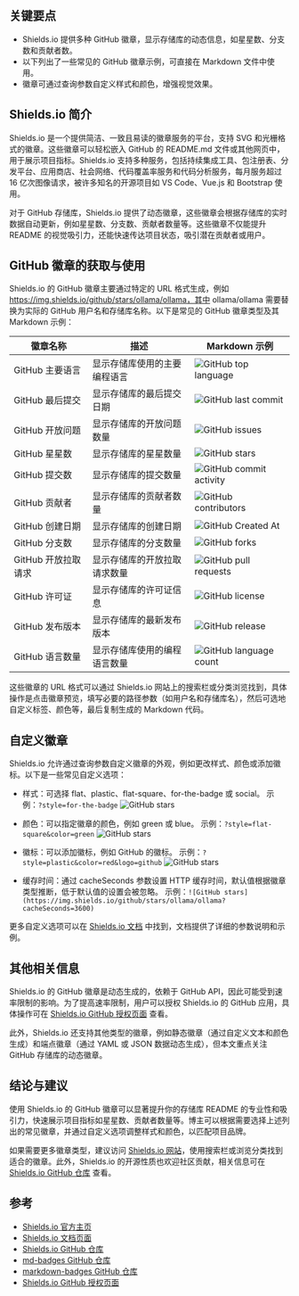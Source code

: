 ## 关键要点

* Shields.io 提供多种 GitHub 徽章，显示存储库的动态信息，如星星数、分支数和贡献者数。
* 以下列出了一些常见的 GitHub 徽章示例，可直接在 Markdown 文件中使用。
* 徽章可通过查询参数自定义样式和颜色，增强视觉效果。


## Shields.io 简介

Shields.io 是一个提供简洁、一致且易读的徽章服务的平台，支持 SVG 和光栅格式的徽章。这些徽章可以轻松嵌入 GitHub 的 README.md 文件或其他网页中，用于展示项目指标。Shields.io 支持多种服务，包括持续集成工具、包注册表、分发平台、应用商店、社会网络、代码覆盖率服务和代码分析服务，每月服务超过 16 亿次图像请求，被许多知名的开源项目如 VS Code、Vue.js 和 Bootstrap 使用。

对于 GitHub 存储库，Shields.io 提供了动态徽章，这些徽章会根据存储库的实时数据自动更新，例如星星数、分支数、贡献者数量等。这些徽章不仅能提升 README 的视觉吸引力，还能快速传达项目状态，吸引潜在贡献者或用户。

## GitHub 徽章的获取与使用

Shields.io 的 GitHub 徽章主要通过特定的 URL 格式生成，例如 https://img.shields.io/github/stars/ollama/ollama，其中 ollama/ollama 需要替换为实际的 GitHub 用户名和存储库名称。以下是常见的 GitHub 徽章类型及其 Markdown 示例：


| 徽章名称            | 描述                         | Markdown 示例                                                                       |
| ------------------- | ---------------------------- | ----------------------------------------------------------------------------------- |
| GitHub 主要语言     | 显示存储库使用的主要编程语言 | ![GitHub top language](https://img.shields.io/github/languages/top/ollama/ollama)     |
| GitHub 最后提交     | 显示存储库的最后提交日期     | ![GitHub last commit](https://img.shields.io/github/last-commit/ollama/ollama)        |
| GitHub 开放问题     | 显示存储库的开放问题数量     | ![GitHub issues](https://img.shields.io/github/issues/ollama/ollama)                  |
| GitHub 星星数       | 显示存储库的星星数量         | ![GitHub stars](https://img.shields.io/github/stars/ollama/ollama?style=flat)                    |
| GitHub 提交数       | 显示存储库的提交数量       | ![GitHub commit activity](https://img.shields.io/github/commit-activity/t/ollama/ollama)      |
| GitHub 贡献者       | 显示存储库的贡献者数量       | ![GitHub contributors](https://img.shields.io/github/contributors/ollama/ollama)      |
| GitHub 创建日期      | 显示存储库的创建日期         | ![GitHub Created At](https://img.shields.io/github/created-at/ollama/ollama)
| GitHub 分支数       | 显示存储库的分支数量         | ![GitHub forks](https://img.shields.io/github/forks/ollama/ollama?style=flat)                    |
| GitHub 开放拉取请求 | 显示存储库的开放拉取请求数量 | ![GitHub pull requests](https://img.shields.io/github/issues-pr/ollama/ollama)        |
| GitHub 许可证       | 显示存储库的许可证信息       | ![GitHub license](https://img.shields.io/github/license/ollama/ollama)                |
| GitHub 发布版本     | 显示存储库的最新发布版本     | ![GitHub release](https://img.shields.io/github/v/release/ollama/ollama)              |
| GitHub 语言数量     | 显示存储库使用的编程语言数量 | ![GitHub language count](https://img.shields.io/github/languages/count/ollama/ollama) |


这些徽章的 URL 格式可以通过 Shields.io 网站上的搜索栏或分类浏览找到，具体操作是点击徽章预览，填写必要的路径参数（如用户名和存储库名），然后可选地自定义标签、颜色等，最后复制生成的 Markdown 代码。 


## 自定义徽章

Shields.io 允许通过查询参数自定义徽章的外观，例如更改样式、颜色或添加徽标。以下是一些常见自定义选项：

* 样式：可选择 flat、plastic、flat-square、for-the-badge 或 social。
  示例：`?style=for-the-badge` ![GitHub stars](https://img.shields.io/github/stars/ollama/ollama?style=for-the-badge) 

* 颜色：可以指定徽章的颜色，例如 green 或 blue。
  示例：`?style=flat-square&color=green` ![GitHub stars](https://img.shields.io/github/stars/ollama/ollama?style=flat-square&color=green)

* 徽标：可以添加徽标，例如 GitHub 的徽标。
  示例：`?style=plastic&color=red&logo=github` ![GitHub stars](https://img.shields.io/github/stars/ollama/ollama?style=plastic&color=red&logo=github)

* 缓存时间：通过 cacheSeconds 参数设置 HTTP 缓存时间，默认值根据徽章类型推断，低于默认值的设置会被忽略。
  示例：`![GitHub stars](https://img.shields.io/github/stars/ollama/ollama?cacheSeconds=3600)`

更多自定义选项可以在 [Shields.io 文档](https://shields.io/docs/) 中找到，文档提供了详细的参数说明和示例。



## 其他相关信息

Shields.io 的 GitHub 徽章是动态生成的，依赖于 GitHub API，因此可能受到速率限制的影响。为了提高速率限制，用户可以授权 Shields.io 的 GitHub 应用，具体操作可在 [Shields.io GitHub 授权页面](https://img.shields.io/github-auth) 查看。

此外，Shields.io 还支持其他类型的徽章，例如静态徽章（通过自定义文本和颜色生成）和端点徽章（通过 YAML 或 JSON 数据动态生成），但本文重点关注 GitHub 存储库的动态徽章。

## 结论与建议

使用 Shields.io 的 GitHub 徽章可以显著提升你的存储库 README 的专业性和吸引力，快速展示项目指标如星星数、贡献者数量等。博主可以根据需要选择上述列出的常见徽章，并通过自定义选项调整样式和颜色，以匹配项目品牌。

如果需要更多徽章类型，建议访问 [Shields.io 网站](https://shields.io/)，使用搜索栏或浏览分类找到适合的徽章。此外，Shields.io 的开源性质也欢迎社区贡献，相关信息可在 [Shields.io GitHub 仓库](https://github.com/badges/shields) 查看。

## 参考

* [Shields.io 官方主页](https://shields.io/)
* [Shields.io 文档页面](https://shields.io/docs/)
* [Shields.io GitHub 仓库](https://github.com/badges/shields)
* [md-badges GitHub 仓库](https://github.com/inttter/md-badges)
* [markdown-badges GitHub 仓库](https://github.com/Ileriayo/markdown-badges)
* [Shields.io GitHub 授权页面](https://img.shields.io/github-auth)